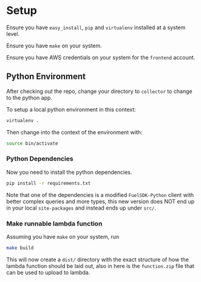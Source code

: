 
# Setup

Ensure you have `easy_install`, `pip` and `virtualenv` installed at a system level.

Ensure you have `make` on your system.

Ensure you have AWS credentials on your system for the `frontend` account.

## Python Environment

After checking out the repo, change your directory to `collector` to change to the python app.

To setup a local python environment in this context:


```bash
virtualenv .

```

Then change into the context of the environment with:

```bash
source bin/activate
```

### Python Dependencies

Now you need to install the python dependencies.

```bash
pip install -r requirements.txt
```

Note that one of the dependencies is a modified `FuelSDK-Python` client with better complex queries and more types, this new version does NOT end up in your local `site-packages` and instead ends up under `src/`.

### Make runnable lambda function

Assuming you have `make` on your system, run

```bash
make build
```

This will now create a `dist/` directory with the exact structure of how the lambda function should be laid out, also in here is the `function.zip` file that can be used to upload to lambda.

